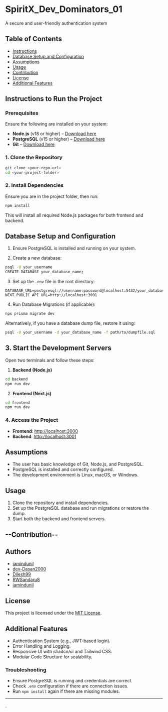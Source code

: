 # SpiritX_Dev_Dominators_01
A secure and user-friendly authentication system

## Table of Contents

- [Instructions](#instructions)
- [Database Setup and Configuration](#database-setup-and-configuration)
- [Assumptions](#assumptions)
- [Usage](#usage)
- [Contribution](#contribution)
- [License](#license)
- [Additional Features](#additional-features)

##  Instructions to Run the Project

### Prerequisites
Ensure the following are installed on your system:
- **Node.js** (v18 or higher) – [Download here](https://nodejs.org/)
- **PostgreSQL** (v15 or higher) – [Download here](https://www.postgresql.org/)
- **Git** – [Download here](https://git-scm.com/)

### 1. Clone the Repository

```bash
git clone <your-repo-url>
cd <your-project-folder>
```

### 2. Install Dependencies

Ensure you are in the project folder, then run:

```bash
npm install
```

This will install all required Node.js packages for both frontend and backend.

## Database Setup and Configuration

1. Ensure PostgreSQL is installed and running on your system.

2. Create a new database:

```bash
psql -U your_username
CREATE DATABASE your_database_name;
```

3. Set up the `.env` file in the root directory:

```env
DATABASE_URL=postgresql://username:password@localhost:5432/your_database
NEXT_PUBLIC_API_URL=http://localhost:3001
```

4. Run Database Migrations (if applicable):

```bash
npx prisma migrate dev
```

Alternatively, if you have a database dump file, restore it using:

```bash
psql -U your_username -d your_database_name -f path/to/dumpfile.sql
```

## 3. Start the Development Servers

Open two terminals and follow these steps:

1. **Backend (Node.js)**

```bash
cd backend
npm run dev
```

2. **Frontend (Next.js)**

```bash
cd frontend
npm run dev
```

### 4. Access the Project

- **Frontend**: [http://localhost:3000](http://localhost:3000)
- **Backend**: [http://localhost:3001](http://localhost:3001)

## Assumptions

- The user has basic knowledge of Git, Node.js, and PostgreSQL.
- PostgreSQL is installed and correctly configured.
- The development environment is Linux, macOS, or Windows.

## Usage

1. Clone the repository and install dependencies.
2. Set up the PostgreSQL database and run migrations or restore the dump.
3. Start both the backend and frontend servers.

## --Contribution--
## Authors

- [iamindunil](https://www.github.com/imaindunil)
- [dev-Dasan2000](https://www.github.com/dev-Dasan2000)
- [Dilesh99](https://www.github.com/Dilesh99)
- [RWSandaru8](https://www.github.com/RWsandaru8)
- [iamindunil](https://www.github.com/imaindunil)

## License

This project is licensed under the [MIT License](LICENSE).

## Additional Features

- Authentication System (e.g., JWT-based login).
- Error Handling and Logging.
- Responsive UI with shadcn/ui and Tailwind CSS.
- Modular Code Structure for scalability.

### Troubleshooting

- Ensure PostgreSQL is running and credentials are correct.
- Check `.env` configuration if there are connection issues.
- Run `npm install` again if there are missing modules.

---

.












